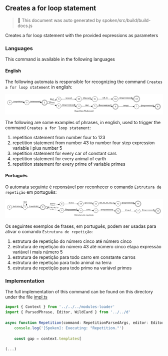 ## Creates a for loop statement

> 🤖 This document was auto generated by spoken/src/build/build-docs.js

Creates a for loop statement with the provided expressions as parameters

### Languages

This command is available in the following languages

#### English

The following automata is responsible for recognizing the command `Creates a for loop statement` in english:

![English](phrase_en-US.png)

The following are some examples of phrases, in english, used to trigger the command `Creates a for loop statement`:

1. repetition statement from number four to 123
2. repetition statement from number 43 to number four step expression variable i plus number 5
3. repetition statement for every car of constant cars
4. repetition statement for every animal of earth
5. repetition statement for every prime of variable primes

#### Português

O automata seguinte é reponsável por reconhecer o comando `Estrutura de repetição` em português:

![Português](phrase_pt-BR.png)

Os seguintes exemplos de frases, em português, podem ser usadas para ativar o comando `Estrutura de repetição`:

1. estrutura de repetição do número cinco até número cinco
2. estrutura de repetição do número 43 até número cinco etapa expressão variável i mais número 5
3. estrutura de repetição para todo carro em constante carros
4. estrutura de repetição para todo animal na terra
5. estrutura de repetição para todo primo na variável primos

### Implementation

The full implementation of this command can be found on this directory under the file [impl.ts](impl.ts)

```typescript
import { Context } from '../../../modules-loader'
import { ParsedPhrase, Editor, WildCard } from '../../d'

async function Repetition(command: RepetitionParsedArgs, editor: Editor, context: Context) {
    console.log('[Spoken]: Executing: "Repetition."')
    
    const gap = context.templates[

(...)
```